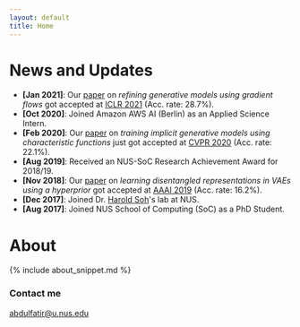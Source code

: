```yaml
---
layout: default
title: Home
---
```


# News and Updates

* **[Jan 2021]**: Our [paper](https://arxiv.org/abs/2012.00780) on *refining generative models using gradient flows* got accepted at [ICLR 2021](https://iclr.cc/) (Acc. rate: 28.7%).
* **[Oct 2020]**: Joined Amazon AWS AI (Berlin) as an Applied Science Intern.
* **[Feb 2020]**: Our [paper](https://arxiv.org/abs/1909.07425) on *training implicit generative models using characteristic functions* just got accepted at [CVPR 2020](http://cvpr2020.thecvf.com) (Acc. rate: 22.1%).
* **[Aug 2019]**: Received an NUS-SoC Research Achievement Award for 2018/19.
* **[Nov 2018]**: Our [paper](https://arxiv.org/abs/1809.04497) on *learning disentangled representations in VAEs using a hyperprior* got accepted at [AAAI 2019](https://aaai.org/Conferences/AAAI-19/) (Acc. rate: 16.2%).
* **[Dec 2017]**: Joined Dr. [Harold Soh](https://haroldsoh.com/)'s lab at NUS.
* **[Aug 2017]**: Joined NUS School of Computing (SoC) as a PhD Student.

# About

{% include about_snippet.md %}

### Contact me

[abdulfatir@u.nus.edu](mailto:abdulfatir@u.nus.edu)
